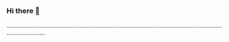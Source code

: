 ### Hi there 👋

..................................................................................................................................................